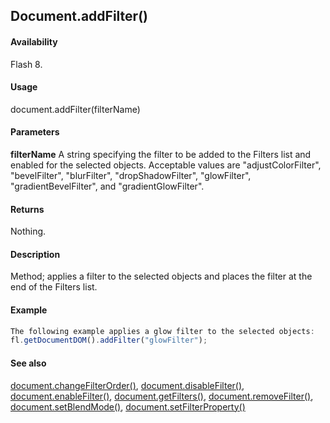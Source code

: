 ## Document.addFilter()

#### Availability

Flash 8.

#### Usage

document.addFilter(filterName)

#### Parameters

**filterName** A string specifying the filter to be added to the Filters list and enabled for the selected objects. Acceptable values are "adjustColorFilter", "bevelFilter", "blurFilter", "dropShadowFilter", "glowFilter", "gradientBevelFilter", and "gradientGlowFilter".

#### Returns

Nothing.

#### Description

Method; applies a filter to the selected objects and places the filter at the end of the Filters list.

#### Example

```javascript
The following example applies a glow filter to the selected objects:
fl.getDocumentDOM().addFilter("glowFilter");

```

#### See also

[document.changeFilterOrder()](../Document_object/docume29.md), [document.disableFilter()](../Document_object/docume47.md), [document.enableFilter()](../Document_object/docume59.md), [document.getFilters()](../Document_object/docume79.md), [document.removeFilter()](../Document_object/docum270.md), [document.setBlendMode()](../Document_object/docum460.md), [document.setFilterProperty()](../Document_object/docum520.md)

